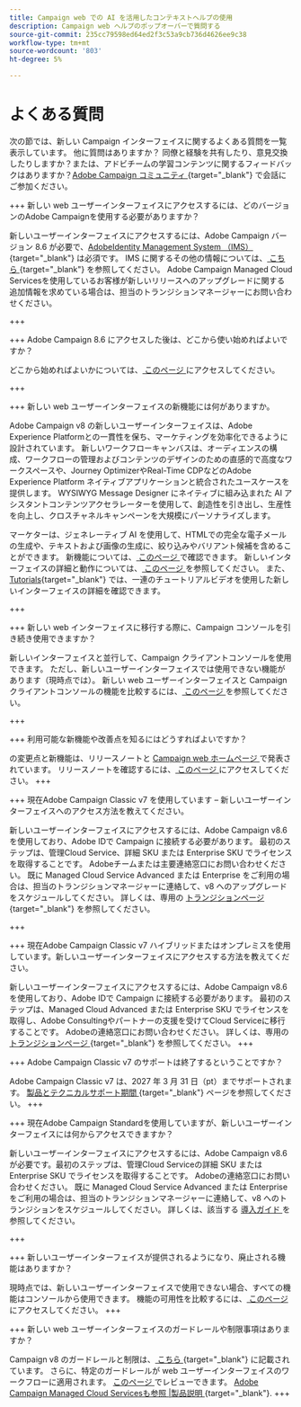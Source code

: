 ```yaml
---
title: Campaign web での AI を活用したコンテキストヘルプの使用
description: Campaign web ヘルプのポップオーバーで質問する
source-git-commit: 235cc79598ed64ed2f3c53a9cb736d4626ee9c38
workflow-type: tm+mt
source-wordcount: '803'
ht-degree: 5%

---
```



# よくある質問

次の節では、新しい Campaign インターフェイスに関するよくある質問を一覧表示しています。 他に質問はありますか？ 同僚と経験を共有したり、意見交換したりしますか？または、アドビチームの学習コンテンツに関するフィードバックはありますか？[Adobe Campaign コミュニティ ](https://experienceleaguecommunities.adobe.com/t5/adobe-campaign-classic-v7/ct-p/adobe-campaign-classic-community){target="_blank"} で会話にご参加ください。


+++ 新しい web ユーザーインターフェイスにアクセスするには、どのバージョンのAdobe Campaignを使用する必要がありますか？

新しいユーザーインターフェイスにアクセスするには、Adobe Campaign バージョン 8.6 が必要で、[AdobeIdentity Management System （IMS） ](https://helpx.adobe.com/jp/enterprise/using/identity.html){target="_blank"} は必須です。 IMS に関するその他の情報については、[ こちら ](https://experienceleague.adobe.com/en/docs/campaign/technotes-ac/tn-new/migrate-users-to-ims){target="_blank"} を参照してください。 Adobe Campaign Managed Cloud Servicesを使用しているお客様が新しいリリースへのアップグレードに関する追加情報を求めている場合は、担当のトランジションマネージャーにお問い合わせください。

+++

+++ Adobe Campaign 8.6 にアクセスした後は、どこから使い始めればよいですか？

どこから始めればよいかについては、[ このページ ](../get-started/get-started.md) にアクセスしてください。

+++

+++ 新しい web ユーザーインターフェイスの新機能には何がありますか。

Adobe Campaign v8 の新しいユーザーインターフェイスは、Adobe Experience Platformとの一貫性を保ち、マーケティングを効率化できるように設計されています。 新しいワークフローキャンバスは、オーディエンスの構成、ワークフローの管理およびコンテンツのデザインのための直感的で高度なワークスペースや、Journey OptimizerやReal-Time CDPなどのAdobe Experience Platform ネイティブアプリケーションと統合されたユースケースを提供します。  WYSIWYG Message Designer にネイティブに組み込まれた AI アシスタントコンテンツアクセラレーターを使用して、創造性を引き出し、生産性を向上し、クロスチャネルキャンペーンを大規模にパーソナライズします。

マーケターは、ジェネレーティブ AI を使用して、HTMLでの完全な電子メールの生成や、テキストおよび画像の生成に、絞り込みやバリアント候補を含めることができます。 新機能については、[ このページ ](../rn/whats-new.md) で確認できます。 新しいインターフェイスの詳細と動作については、[ このページ ](../get-started/user-interface.md) を参照してください。 また、[Tutorials](https://experienceleague.adobe.com/en/docs/campaign-web-learn/tutorials/overview){target="_blank"} では、一連のチュートリアルビデオを使用した新しいインターフェイスの詳細を確認できます。

+++

+++  新しい web インターフェイスに移行する際に、Campaign コンソールを引き続き使用できますか？

新しいインターフェイスと並行して、Campaign クライアントコンソールを使用できます。 ただし、新しいユーザーインターフェイスでは使用できない機能があります（現時点では）。 新しい web ユーザーインターフェイスと Campaign クライアントコンソールの機能を比較するには、[ このページ ](../get-started/capability-matrix.md) を参照してください。

+++

+++ 利用可能な新機能や改善点を知るにはどうすればよいですか？

の変更点と新機能は、リリースノートと [Campaign web ホームページ ](../get-started/user-interface.md#user-interface-home) で発表されています。 リリースノートを確認するには、[ このページ ](../rn/release-notes.md) にアクセスしてください。
+++


+++  現在Adobe Campaign Classic v7 を使用しています – 新しいユーザーインターフェイスへのアクセス方法を教えてください。

新しいユーザーインターフェイスにアクセスするには、Adobe Campaign v8.6 を使用しており、Adobe IDで Campaign に接続する必要があります。 最初のステップは、管理Cloud Service、詳細 SKU または Enterprise SKU でライセンスを取得することです。 Adobeチームまたは主要連絡窓口にお問い合わせください。 既に Managed Cloud Service Advanced または Enterprise をご利用の場合は、担当のトランジションマネージャーに連絡して、v8 へのアップグレードをスケジュールしてください。 詳しくは、専用の [ トランジションページ ](https://experienceleague.adobe.com/en/docs/campaign/campaign-v8/new/v7-to-v8){target="_blank"} を参照してください。

+++

+++  現在Adobe Campaign Classic v7 ハイブリッドまたはオンプレミスを使用しています。新しいユーザーインターフェイスにアクセスする方法を教えてください。

新しいユーザーインターフェイスにアクセスするには、Adobe Campaign v8.6 を使用しており、Adobe IDで Campaign に接続する必要があります。 最初のステップは、Managed Cloud Advanced または Enterprise SKU でライセンスを取得し、Adobe Consultingやパートナーの支援を受けてCloud Serviceに移行することです。 Adobeの連絡窓口にお問い合わせください。 詳しくは、専用の [ トランジションページ ](https://experienceleague.adobe.com/en/docs/campaign/campaign-v8/new/v7-to-v8){target="_blank"} を参照してください。
+++

+++ Adobe Campaign Classic v7 のサポートは終了するということですか？

Adobe Campaign Classic v7 は、2027 年 3 月 31 日（pt）までサポートされます。 [ 製品とテクニカルサポート期間 ](https://helpx.adobe.com/support/programs/eol-matrix.html){target="_blank"} ページを参照してください。
+++

+++ 現在Adobe Campaign Standardを使用していますが、新しいユーザーインターフェイスには何からアクセスできますか？

新しいユーザーインターフェイスにアクセスするには、Adobe Campaign v8.6 が必要です。最初のステップは、管理Cloud Serviceの詳細 SKU または Enterprise SKU でライセンスを取得することです。 Adobeの連絡窓口にお問い合わせください。 既に Managed Cloud Service Advanced または Enterprise をご利用の場合は、担当のトランジションマネージャーに連絡して、v8 へのトランジションをスケジュールしてください。 詳しくは、該当する [ 導入ガイド ](../../adoption/home.md) を参照してください。

+++


+++ 新しいユーザーインターフェイスが提供されるようになり、廃止される機能はありますか？

現時点では、新しいユーザーインターフェイスで使用できない場合、すべての機能はコンソールから使用できます。 機能の可用性を比較するには、[ このページ ](../get-started/capability-matrix.md) にアクセスしてください。
+++


+++ 新しい web ユーザーインターフェイスのガードレールや制限事項はありますか？

Campaign v8 のガードレールと制限は、[ こちら ](https://experienceleague.adobe.com/en/docs/campaign/campaign-v8/releases/ac-guardrails){target="_blank"} に記載されています。 さらに、特定のガードレールが web ユーザーインターフェイスのワークフローに適用されます。 [ このページ ](../get-started/guardrails.md) でレビューできます。 [Adobe Campaign Managed Cloud Servicesも参照 |製品説明 ](https://helpx.adobe.com/jp/legal/product-descriptions/adobe-campaign-managed-cloud-services.html){target="_blank"}.
+++
